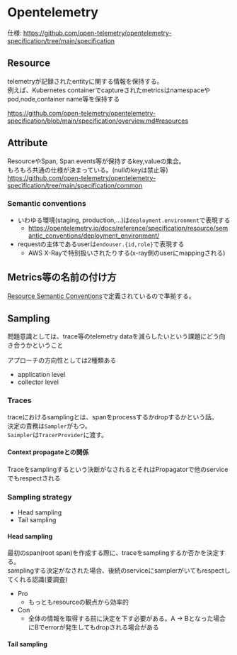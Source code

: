 # Opentelemetry

仕様: https://github.com/open-telemetry/opentelemetry-specification/tree/main/specification

## Resource

telemetryが記録されたentityに関する情報を保持する。  
例えば、Kubernetes containerでcaptureされたmetricsはnamespaceやpod,node,container name等を保持する

https://github.com/open-telemetry/opentelemetry-specification/blob/main/specification/overview.md#resources

## Attribute

ResourceやSpan, Span events等が保持するkey,valueの集合。  
もろもろ共通の仕様が決まっている。(nullのkeyは禁止等)  
https://github.com/open-telemetry/opentelemetry-specification/tree/main/specification/common

### Semantic conventions

* いわゆる環境(staging, production,...)は`deployment.environment`で表現する
  * https://opentelemetry.io/docs/reference/specification/resource/semantic_conventions/deployment_environment/
* requestの主体であるuserは`endouser.{id,role}`で表現する
  * AWS X-Rayで特別扱いされたりする(x-ray側のuserにmappingされる)

## Metrics等の名前の付け方

[Resource Semantic Conventions](https://opentelemetry.io/docs/reference/specification/resource/semantic_conventions/)で定義されているので準拠する。


## Sampling

問題意識としては、trace等のtelemetry dataを減らしたいという課題にどう向き合うかということ  

アプローチの方向性としては2種類ある

* application level
* collector level

### Traces

traceにおけるsamplingとは、spanをprocessするかdropするかという話。  
決定の責務は`Sampler`がもつ。  
`Saimpler`は`TracerProvider`に渡す。  

#### Context propagateとの関係

Traceをsamplingするという決断がなされるとそれはPropagatorで他のserviceでもrespectされる


### Sampling strategy

* Head sampling
* Tail sampling

#### Head sampling

最初のspan(root span)を作成する際に、traceをsamplingするか否かを決定する。  
samplingする決定がなされた場合、後続のserviceにsamplerがいてもrespectしてくれる認識(要調査)  

* Pro
  * もっともresourceの観点から効率的
* Con
  * 全体の情報を取得する前に決定を下す必要がある。A -> Bとなった場合にBでerrorが発生してもdropされる場合がある


#### Tail sampling

